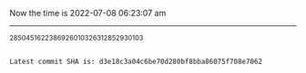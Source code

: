 Now the time is 2022-07-08 06:23:07 am

---

<small>2850451622386926010326312852930103</small>

```txt

Latest commit SHA is: d3e18c3a04c6be70d280bf8bba86075f708e7062
```
